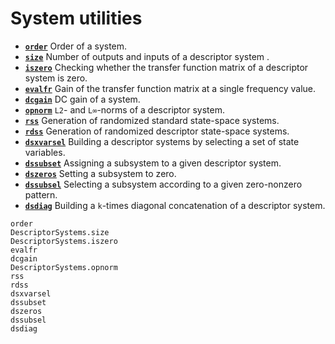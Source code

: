 # System utilities

* **[`order`](@ref)**   Order of a system.
* **[`size`](@ref)**    Number of outputs and inputs of a descriptor system .
* **[`iszero`](@ref)**   Checking whether the transfer function matrix of a descriptor system is zero.
* **[`evalfr`](@ref)**   Gain of the transfer function matrix at a single frequency value.
* **[`dcgain`](@ref)**   DC gain of a system.
* **[`opnorm`](@ref)**   `L2`- and `L∞`-norms of a descriptor system.
* **[`rss`](@ref)**   Generation of randomized standard state-space systems.
* **[`rdss`](@ref)**   Generation of randomized descriptor state-space systems.
* **[`dsxvarsel`](@ref)**   Building a descriptor systems by selecting a set of state variables.
* **[`dssubset`](@ref)**   Assigning a subsystem to a given descriptor system.
* **[`dszeros`](@ref)**   Setting a subsystem to zero.
* **[`dssubsel`](@ref)**   Selecting a subsystem according to a given zero-nonzero pattern.
* **[`dsdiag`](@ref)**   Building a `k`-times diagonal concatenation of a descriptor system. 

```@docs
order
DescriptorSystems.size
DescriptorSystems.iszero
evalfr
dcgain
DescriptorSystems.opnorm
rss
rdss
dsxvarsel
dssubset
dszeros
dssubsel
dsdiag
```
